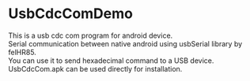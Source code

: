 # UsbCdcComDemo
This is a usb cdc com program for android device.<br>
Serial communication between native android using usbSerial library by felHR85.<br>
You can use it to send hexadecimal command to a USB device.<br>
UsbCdcCom.apk can be used directly for installation.

